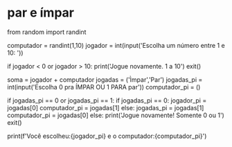 # par e ímpar

from random import randint

computador = randint(1,10)
jogador = int(input('Escolha um número entre 1 e 10: '))

if jogador < 0 or jogador > 10:
    print('Jogue novamente. 1 a 10')
    exit()

soma = jogador + computador
jogadas = ('Ìmpar','Par')
jogadas_pi = int(input('Escolha 0 pra ÍMPAR OU 1 PARA par'))
computador_pi = ()

if jogadas_pi == 0 or jogadas_pi == 1:
    if jogadas_pi == 0:
        jogador_pi = jogadas[0]
        computador_pi = jogadas[1]
    else:
        jogadas_pi = jogadas[1]
        computador_pi = jogadas[0]
else:
    print('Jogue novamente! Somente 0 ou 1')
    exit()

print(f'Você escolheu:{jogador_pi} e o computador:{computador_pi}')

